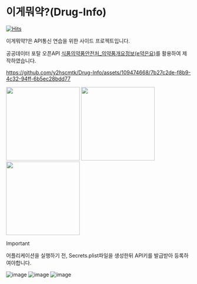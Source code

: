 # 이게뭐약?(Drug-Info)
[![Hits](https://hits.seeyoufarm.com/api/count/incr/badge.svg?url=https%3A%2F%2Fgithub.com%2Fy2hscmtk%2FDrug-Info&count_bg=%2379C83D&title_bg=%23555555&icon=&icon_color=%23E7E7E7&title=hits&edge_flat=false)](https://hits.seeyoufarm.com)

이게뭐약?은 API통신 연습을 위한 사이드 프로젝트입니다.

공공데이터 포탈 오픈API [식품의약품안전처_의약품개요정보(e약은요)](https://www.data.go.kr/data/15075057/openapi.do)를 활용하여 제작하였습니다.


https://github.com/y2hscmtk/Drug-Info/assets/109474668/7b27c2de-f8b9-4c32-94ff-6b5ec28bdd77


<p float="left">
  <img src="https://github.com/y2hscmtk/Drug-Info/assets/109474668/8ba13a94-4766-4f7b-ae52-d229cf0f2474" width="200"/>
  <img src="https://github.com/y2hscmtk/Drug-Info/assets/109474668/b4c472bb-e2e0-4b3b-8338-3b6fbe6c344b" width="200"/>
  <img src="https://github.com/y2hscmtk/Drug-Info/assets/109474668/ae6c9a14-0eb3-46b5-bbbc-e9c64e28cac8" width="200"/>
</p>


> [!IMPORTANT]
> 어플리케이션을 실행하기 전, Secrets.plist파일을 생성한뒤 API키를 발급받아 등록하여야합니다.

![image](https://github.com/y2hscmtk/Drug-Info/assets/109474668/68d34042-84a0-4c66-a9bf-6ffe1baffccb)
![image](https://github.com/y2hscmtk/Drug-Info/assets/109474668/edeb6ae3-58c0-4602-a1ce-36b479de6aa4)
![image](https://github.com/y2hscmtk/Drug-Info/assets/109474668/c551466e-d92f-4474-b8b4-b140e953a8d3)

